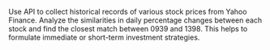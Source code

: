 Use API to collect historical records of various stock prices from Yahoo Finance. 
Analyze the similarities in daily percentage changes between each stock and find the closest match between 0939 and 1398. 
This helps to formulate immediate or short-term investment strategies.
